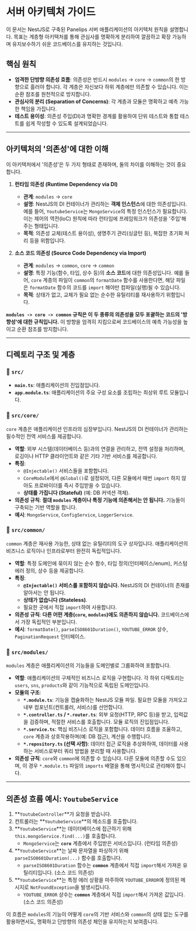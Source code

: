 # 서버 아키텍처 가이드

이 문서는 NestJS로 구축된 Panelips 서버 애플리케이션의 아키텍처 원칙을 설명합니다. 목표는 계층형 아키텍처를 통해 관심사를 명확하게 분리하여 깔끔하고 확장 가능하며 유지보수하기 쉬운 코드베이스를 유지하는 것입니다.

## 핵심 원칙

- **엄격한 단방향 의존성 흐름**: 의존성은 반드시 `modules` -> `core` -> `common`의 한 방향으로 흘러야 합니다. 각 계층은 자신보다 하위 계층에만 의존할 수 있습니다. 이는 순환 참조를 원천적으로 방지합니다.
- **관심사의 분리 (Separation of Concerns)**: 각 계층과 모듈은 명확하고 예측 가능한 책임을 가집니다.
- **테스트 용이성**: 의존성 주입(DI)과 명확한 경계를 활용하여 단위 테스트와 통합 테스트를 쉽게 작성할 수 있도록 설계되었습니다.

---

## 아키텍처의 '의존성'에 대한 이해

이 아키텍처에서 '의존성'은 두 가지 형태로 존재하며, 둘의 차이를 이해하는 것이 중요합니다.

1.  **런타임 의존성 (Runtime Dependency via DI)**
    - **관계**: `modules` -> `core`
    - **설명**: NestJS의 DI 컨테이너가 관리하는 **객체 인스턴스**에 대한 의존성입니다. 예를 들어, `YoutubeService`는 `MongoService`의 특정 인스턴스가 필요합니다. 이는 제어의 역전(IoC) 원칙에 따라 런타임에 프레임워크가 의존성을 '주입'해주는 형태입니다.
    - **목적**: 의존성 교체(테스트 용이성), 생명주기 관리(싱글턴 등), 복잡한 초기화 처리 등을 위함입니다.

2.  **소스 코드 의존성 (Source Code Dependency via Import)**
    - **관계**: `modules` -> `common`, `core` -> `common`
    - **설명**: 특정 기능(함수, 타입, 상수 등)의 **소스 코드**에 대한 의존성입니다. 예를 들어, `core` 계층의 파일이 `common`의 `formatDate` 함수를 사용한다면, 해당 파일은 `formatDate` 함수의 코드를 `import` 해야만 컴파일(실행)될 수 있습니다.
    - **목적**: 상태가 없고, 교체가 필요 없는 순수한 유틸리티를 재사용하기 위함입니다.

**`modules -> core -> common` 규칙은 이 두 종류의 의존성을 모두 포괄하는 코드의 '방향성'에 대한 규칙입니다.** 이 방향을 엄격히 지킴으로써 코드베이스의 예측 가능성을 높이고 순환 참조를 방지합니다.

---

## 디렉토리 구조 및 계층

### 📂 `src/`

- **`main.ts`**: 애플리케이션의 진입점입니다.
- **`app.module.ts`**: 애플리케이션의 주요 구성 요소를 조립하는 최상위 루트 모듈입니다.

### 📂 `src/core/`

`core` 계층은 애플리케이션 인프라의 심장부입니다. NestJS의 DI 컨테이너가 관리하는 필수적인 전역 서비스를 제공합니다.

- **역할**: 외부 시스템(데이터베이스 등)과의 연결을 관리하고, 전역 설정을 처리하며, 로깅이나 HTTP 클라이언트와 같은 기타 기반 서비스를 제공합니다.
- **특징**:
    - `@Injectable()` 서비스들을 포함합니다.
    - `CoreModule`에서 `@Global()`로 설정되어, 다른 모듈에서 매번 `import` 하지 않아도 프로바이더를 즉시 주입받을 수 있습니다.
    - **상태를 가집니다 (Stateful)** (예: DB 커넥션 객체).
- **의존성 규칙**: **절대 `modules` 계층이나 특정 기능에 의존해서는 안 됩니다.** 기능들이 구축되는 기반 역할을 합니다.
- **예시**: `MongoService`, `ConfigService`, `LoggerService`.

### 📂 `src/common/`

`common` 계층은 재사용 가능한, 상태 없는 유틸리티의 도구 상자입니다. 애플리케이션의 비즈니스 로직이나 인프라로부터 완전히 독립적입니다.

- **역할**: 특정 도메인에 묶이지 않는 순수 함수, 타입 정의(인터페이스/enum), 커스텀 에러 정의, 상수 등을 제공합니다.
- **특징**:
    - **`@Injectable()` 서비스를 포함하지 않습니다.** NestJS의 DI 컨테이너의 존재를 알아서는 안 됩니다.
    - **상태가 없습니다 (Stateless)**.
    - 필요한 곳에서 직접 `import`하여 사용합니다.
- **의존성 규칙**: **다른 어떤 계층(`core`, `modules`)에도 의존하지 않습니다.** 코드베이스에서 가장 독립적인 부분입니다.
- **예시**: `formatDate()`, `parseISO8601Duration()`, `YOUTUBE_ERROR` 상수, `PaginationRequest` 인터페이스.

### 📂 `src/modules/`

`modules` 계층은 애플리케이션의 기능들을 도메인별로 그룹화하여 포함합니다.

- **역할**: 애플리케이션의 구체적인 비즈니스 로직을 구현합니다. 각 하위 디렉토리는 `users`, `sns`, `products`와 같이 기능적으로 독립된 도메인입니다.
- **모듈의 구조**:
    - **`*.module.ts`**: 기능을 캡슐화하는 NestJS 모듈 파일. 필요한 모듈을 가져오고 내부 컴포넌트(컨트롤러, 서비스)를 선언합니다.
    - **`*.controller.ts` / `*.router.ts`**: 외부 요청(HTTP, RPC 등)을 받고, 입력값을 검증하며, 적절한 서비스를 호출합니다. 모듈 로직의 진입점입니다.
    - **`*.service.ts`**: 핵심 비즈니스 로직을 포함합니다. 데이터 흐름을 조율하고, `core` 계층과 상호작용하며(예: DB 접근), 계산을 수행합니다.
    - **`*.repository.ts` (선택 사항)**: 데이터 접근 로직을 추상화하여, 데이터를 사용하는 서비스로부터 쿼리 방법을 분리할 때 사용합니다.
- **의존성 규칙**: `core`와 `common`에 의존할 수 있습니다. 다른 모듈에 의존할 수도 있으며, 이 경우 `*.module.ts` 파일의 `imports` 배열을 통해 명시적으로 관리해야 합니다.

---

## 의존성 흐름 예시: `YoutubeService`

1.  **`YoutubeController`**가 요청을 받습니다.
2.  컨트롤러는 **`YoutubeService`**의 메소드를 호출합니다.
3.  **`YoutubeService`**는 데이터베이스에 접근하기 위해 `this.mongoService.find(...)`를 호출합니다.
    - `MongoService`는 **`core`** 계층에서 주입받은 서비스입니다. (런타임 의존성)
4.  **`YoutubeService`**는 날짜 문자열을 파싱하기 위해 `parseISO8601Duration(...)` 함수를 호출합니다.
    - `parseISO8601Duration` 함수는 **`common`** 계층에서 직접 `import`해서 가져온 유틸리티입니다. (소스 코드 의존성)
5.  **`YoutubeService`**는 특정 에러 상황을 마주하여 `YOUTUBE_ERROR`에 정의된 메시지로 `NotFoundException`을 발생시킵니다.
    - `YOUTUBE_ERROR` 상수는 **`common`** 계층에서 직접 `import`해서 가져온 값입니다. (소스 코드 의존성)

이 흐름은 `modules`의 기능이 어떻게 `core`의 기반 서비스와 `common`의 상태 없는 도구를 활용하면서도, 명확하고 단방향의 의존성 체인을 유지하는지 보여줍니다.
